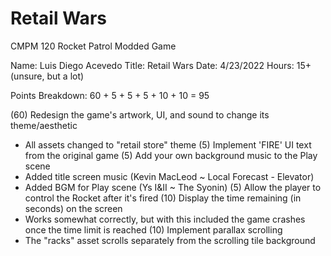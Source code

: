 # Retail Wars
CMPM 120 Rocket Patrol Modded Game

Name: Luis Diego Acevedo
Title: Retail Wars
Date: 4/23/2022
Hours: 15+ (unsure, but a lot)

Points Breakdown:
60 + 5 + 5 + 5 + 10 + 10 = 95

(60) Redesign the game's artwork, UI, and sound to change its theme/aesthetic
- All assets changed to "retail store" theme
(5) Implement 'FIRE' UI text from the original game
(5) Add your own background music to the Play scene
- Added title screen music (Kevin MacLeod ~ Local Forecast - Elevator)
- Added BGM for Play scene (Ys I&II ~ The Syonin)
(5) Allow the player to control the Rocket after it's fired
(10) Display the time remaining (in seconds) on the screen
- Works somewhat correctly, but with this included the game crashes once the time limit is reached
(10) Implement parallax scrolling
- The "racks" asset scrolls separately from the scrolling tile background
